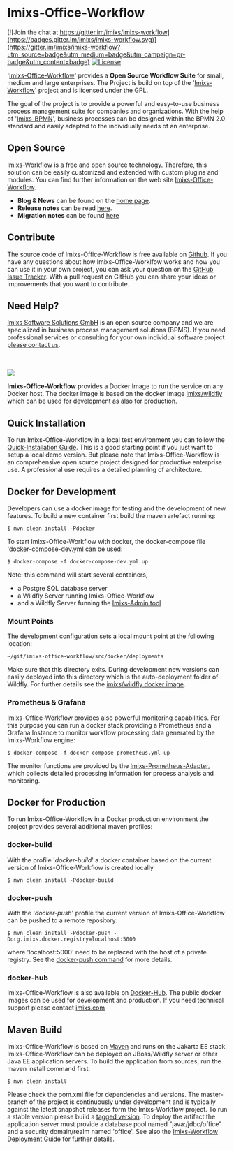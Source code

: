 # Imixs-Office-Workflow
[![Join the chat at https://gitter.im/imixs/imixs-workflow](https://badges.gitter.im/imixs/imixs-workflow.svg)](https://gitter.im/imixs/imixs-workflow?utm_source=badge&utm_medium=badge&utm_campaign=pr-badge&utm_content=badge)
[![License](https://img.shields.io/aur/license/yaourt.svg)](https://github.com/imixs/imixs-office-workflow/blob/master/LICENSE)

'[Imixs-Office-Workflow](https://www.office-workflow.com)' provides a **Open Source Workflow Suite** for small, medium and large enterprises.
The Project is build on top of the '[Imixs-Workflow](https://www.imixs.org)' project and is licensed under the GPL.  

The goal of the project is to provide a powerful and easy-to-use business process management suite for companies and organizations.
With the help of '[Imixs-BPMN](https://www.imixs.org/sub_modeler.html)', business processes can be designed within the BPMN 2.0 standard and easily adapted to the individually needs of an enterprise.

## Open Source
Imixs-Workflow is a free and open source technology. Therefore, this solution can be easily customized and extended with custom plugins and modules. 
You can find further information on the web site [Imixs-Office-Workflow](https://www.office-workflow.com).

* **Blog & News** can be found on the [home page](https://www.office-workflow.com).
* **Release notes** can be read [here](https://github.com/imixs/imixs-office-workflow/releases).
* **Migration notes** can be found [here](MIGRATION-NOTES.md)

## Contribute
The source code of Imixs-Office-Workflow is free available on [Github](https://github.com/imixs/imixs-office-workflow). 
If you have any questions about how Imixs-Office-Worklfow works and how you can use it in your own project, you can ask your question on the [GitHub Issue Tracker](https://github.com/imixs/imixs-office-workflow/issues). 
With a pull request on GitHub you can share your ideas or improvements that you want to contribute.

 

## Need Help?

[Imixs Software Solutions GmbH](http://www.imixs.com) is an open source company and we are specialized in business process management solutions (BPMS). If you need professional services or consulting for your own individual software project [please contact us](mailto:info@imixs.com). 

 


<br /><br /><img src="small_h-trans.png" />


**Imixs-Office-Workflow** provides a Docker Image to run the service on any Docker host. 
The docker image is based on the docker image [imixs/wildfly](https://hub.docker.com/r/imixs/wildfly/) which can be used for development as also for production.

## Quick Installation

To run Imixs-Office-Workflow in a local test environment you can follow the [Quick-Installation Guide](src/docker/install/README.md). This is a good starting point if you just want to setup a local demo version. 
But please note that Imixs-Office-Workflow is an comprehensive open source project designed for productive enterprise use. A professional use requires a detailed planning of architecture. 


## Docker for Development
Developers can use a docker image for testing and the development of new features. To build a new container first build the maven artefact running: 

	$ mvn clean install -Pdocker

To start Imixs-Office-Workflow with docker, the docker-compose file 'docker-compose-dev.yml can be used:

	$ docker-compose -f docker-compose-dev.yml up

Note: this command will start several containers, 

* a Postgre SQL database server 
* a Wildfly Server running Imixs-Office-Workflow
* and a Wildfly Server funning the [Imixs-Admin tool](https://www.imixs.org/doc/administration.html) 


### Mount Points
The development configuration sets a local mount point at the following location:

	~/git/imixs-office-workflow/src/docker/deployments

Make sure that this directory exits. During development new versions can easily deployed into this directory which is the auto-deployment folder of Wildfly. For further details see the [imixs/wildfly docker image](https://hub.docker.com/r/imixs/wildfly/).


### Prometheus & Grafana
Imixs-Office-Workflow provides also powerful monitoring capabilities. For this purpose you can run a docker stack providing a Prometheus and a Grafana Instance to monitor workflow processing data generated by the Imixs-Workflow engine: 

	$ docker-compose -f docker-compose-prometheus.yml up

The monitor functions are provided by the [Imixs-Prometheus-Adapter](https://github.com/imixs/imixs-adapters/tree/master/imixs-adapters-prometheus), which collects detailed processing information for process analysis and monitoring. 


## Docker for Production

To run Imixs-Office-Workflow in a Docker production environment the project provides several additional maven profiles:


### docker-build

With the profile '_docker-build_' a docker container based on the current version of Imixs-Office-Workflow is created locally
 
	$ mvn clean install -Pdocker-build


### docker-push

With the '_docker-push_' profile the current version of Imixs-Office-Workflow can be pushed to a remote repository:

	$ mvn clean install -Pdocker-push -Dorg.imixs.docker.registry=localhost:5000

where 'localhost:5000' need to be replaced with the host of a private registry. See the [docker-push command](https://docs.docker.com/docker-cloud/builds/push-images/) for more details.

### docker-hub

Imixs-Office-Workflow is also available on [Docker-Hub](https://hub.docker.com/r/imixs/imixs-office-workflow/). The public docker images can be used for development and production. If you need technical support please contact [imixs.com](http://www.imixs.com) 




## Maven Build
Imixs-Office-Workflow is based on [Maven](http://maven.apache.org/) and runs on the Jakarta EE stack. Imixs-Office-Workflow can be deployed on JBoss/Wildfly server or other Java EE application servers.
To build the application from sources, run the maven install command first:

	$ mvn clean install

Please check the pom.xml file for dependencies and versions. The master-branch of the project is continuously under development and is typically 
against the latest snapshot releases form the Imixs-Workflow project. To run a stable version please build a [tagged version](https://github.com/imixs/imixs-office-workflow/releases). 
To deploy the artifact the application server must provide a database pool named "java:/jdbc/office" and a security domain/realm named 'office'. See also the [Imixs-Workflow Deployment Guide](http://www.imixs.org/doc/deployment/index.html) for further details.

